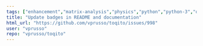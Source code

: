 ```yaml
---
tags: ["enhancement","matrix-analysis","physics","python","python-3","quantum","quantum-computing","quantum-information","unitaryhack"]
title: "Update badges in README and documentation"
html_url: "https://github.com/vprusso/toqito/issues/998"
user: "vprusso"
repo: "vprusso/toqito"
---
```



